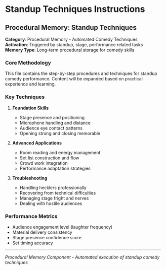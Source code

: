 # Standup Techniques Instructions

## Procedural Memory: Standup Techniques

**Category**: Procedural Memory - Automated Comedy Techniques
**Activation**: Triggered by standup, stage, performance related tasks
**Memory Type**: Long-term procedural storage for comedy skills

### Core Methodology

This file contains the step-by-step procedures and techniques for standup comedy performance. Content will be expanded based on practical experience and learning.

### Key Techniques

1. **Foundation Skills**

   - Stage presence and positioning
   - Microphone handling and distance
   - Audience eye contact patterns
   - Opening strong and closing memorable

2. **Advanced Applications**

   - Room reading and energy management
   - Set list construction and flow
   - Crowd work integration
   - Performance adaptation strategies

3. **Troubleshooting**
   - Handling hecklers professionally
   - Recovering from technical difficulties
   - Managing stage fright and nerves
   - Dealing with hostile audiences

### Performance Metrics

- Audience engagement level (laughter frequency)
- Material delivery consistency
- Stage presence confidence score
- Set timing accuracy

---

_Procedural Memory Component - Automated execution of standup comedy techniques_
